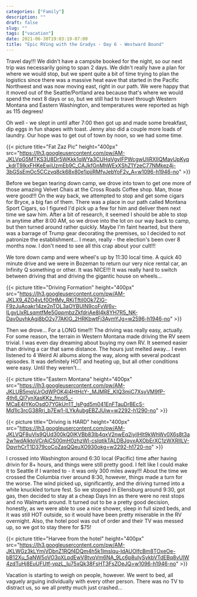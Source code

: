 ```yaml
---
categories: ["Family"]
description: ""
draft: false
slug: ""
tags: ["vacation"]
date: 2021-06-30T19:03:19-07:00
title: "Epic RVing with the Gradys - Day 6 - Westward Bound"
---
```

Travel day!!! We didn't have a campsite booked for the night, so our next trip was necessarily going to span 2 days. We didn't really have a plan for where we would stop, but we spent quite a bit of time trying to plan the logistics since there was a massive heat eave that started in the Pacific Northwest and was now moving east, right in our path. We were happy that it moved out of the Seattle/Portland area because that's where we would spend the next 8 days or so, but we still had to travel through Western Montana and Eastern Washington, and temperatures were reported as high as 115 degrees!

Oh well - we slept in until after 7:00 then got up and made some breakfast, dip eggs in fun shapes with toast. Jenny also did a couple more loads of laundry. Our hope was to get out of town by noon, so we had some time.

{{< picture title="Fat Zaz Pic" height="400px" src="https://lh3.googleusercontent.com/pw/AM-JKLVpG5MTKS3U8Dr5WKkk1qWYa3CUHqVgvIFPWcgwUliRXIIQMayUpKyq_kdrT9IkxFHKeEwiUzmEb9C_CAJkfGnMhWExXShZ1YzeC77NMkez4j-3bGSsEmOc5CCzvq8ck68x80e1jpjjRMfvJebYoF2v_A=w1096-h1946-no" >}}

Before we began tearing down camp, we drove into town to get one more of those amazing Velvet Chais at the Cross Roads Coffee shop. Man, those were good!!! On the way back, we attempted to stop and get some cigars for Bryce, a big fan of them. There was a place in our path called Montana Sport Cigars, so I figured I'd pick up a few for him and deliver them next time we saw him. After a bit of research, it seemed I should be able to stop in anytime after 8:00 AM, so we drove into the lot on our way back to camp, but then turned around rather quickly. Maybe I'm faint hearted, but there was a barrage of Trump gear decorating the premises, so I decided to not patronize the establishment... I mean, really - the election's been over 8 months now. I don't need to see all this crap about your cult!!!

We tore down camp and were wheel's up by 11:30 local time. A quick 40 minute drive and we were in Bozeman to return our very nice rental car, an Infinity Q something or other. It was NICE!!! It was really hard to switch between driving that and driving the gigantic house on wheels...

{{< picture title="Driving Formation" height="400px" src="https://lh3.googleusercontent.com/pw/AM-JKLX9_4ZO4vLf0OHMy_RKjTftiI0Ok7ZlG-F9zJuAoakr14ze2nTOL3aOYBUIN9coFvW6v-ILgvLlxRLsqmtfMe5GppmbzZkfdriAe8l4k8YH7R5_NK-Day0uvhkAgi8bO2y77AKlG_2HRKbwtFj3AymYJg=w2596-h1946-no" >}}

Then we drove... For a LONG time!!! The driving was really easy, actually. For some reason, the terrain in Western Montana made driving the RV seem trivial. I was even day dreaming about buying my own RV. It seemed easier than driving a car that same distance. The hours just melted away... I even listened to 4 Weird Al albums along the way, along with several podcast episodes. It was definitely HOT and heating up, but all other conditions were easy. Until they weren't...

{{< picture title="Eastern Montana" height="400px" src="https://lh3.googleusercontent.com/pw/AM-JKLUB5mpVJrOdWPOK4I4HtHcY-_MJMRE_KIQ3miC7XsyVM9fP-4th6_QI7ynXasKKz_fmol5_-MCaE4IYKoOsdO7YGkUn1T_lsPgd5m041EnFTauDrBEcS-Md1lc3rcG38Rrj_b7Ew1-lLYkAubgEBZJUiw=w2292-h1290-no" >}}

{{< picture title="Driving is HARD" height="400px" src="https://lh3.googleusercontent.com/pw/AM-JKLVQF8uVIs9QUd300kQ0lKVBb83lb4qxV2nwEq2iyjlHlt9kWhWv0X6s8t3a2w1wdAIktoVCrAiCS00mH0zhzWI-csIqtikTALDBJqyxAXObErXC1zWXRIILV-DqvrhCrT1D379coCoZasQQeuXO930okg=w2292-h1720-no" >}}

I crossed into Washington around 6:30 local (Pacific) time after having drivin for 8+ hours, and things were still pretty good. I felt like I could make it to Seattle if I wanted to - it was only 300 miles away!!! About the time we crossed the Columbia river around 8:30, however, things made a turn for the worse. The wind picked up, significantly, and the driving turned into a white knuckled torture fest. So we stopped in Ellensburg around 9:30, got gas, then decided to stay at a cheap Days Inn as there were no rest stops and no Walmarts around. It turned out to be a pretty good decision, honestly, as we were able to use a nice shower, sleep in full sized beds, and it was still HOT outside, so it would have been pretty miserable in the RV overnight. Also, the hotel pool was out of order and their TV was messed up, so we got to stay there for $75!

{{< picture title="Harvee from the hotel" height="400px" src="https://lh3.googleusercontent.com/pw/AM-JKLWGz3kLYmjVDbnZ1RQf4DQm4h5k1lmslqu-IdAUOIfcBm8TOxeOe-bB12Xu_5aNW5oVO3oXLpdEwV8tvqVm6NA_9Lc6p8uIySykbVTdEBq8vUlW4zdTuHj8EuUFUtf-vpzL_lu75xQk38FsHT3FsZOeJQ=w1096-h1946-no" >}}

Vacation is starting to weigh on people, however. We went to bed, all vaguely arguing individually with every other person. There was no TV to distract us, so we all pretty much just crashed...